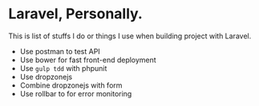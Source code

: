 # Laravel, Personally.

This is list of stuffs I do or things I use when building project with Laravel.

- Use postman to test API
- Use bower for fast front-end deployment
- Use `gulp tdd` with phpunit
- Use dropzonejs
- Combine dropzonejs with form
- Use rollbar to for error monitoring